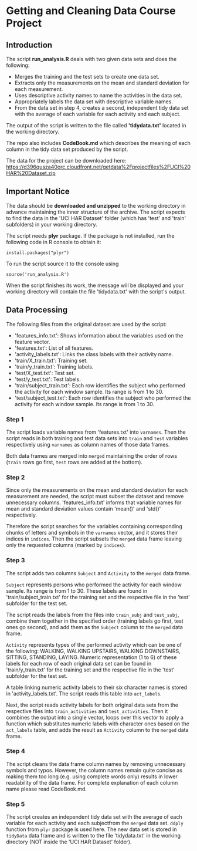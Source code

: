 # Getting and Cleaning Data Course Project


## Introduction

The script **run_analysis.R** deals with two given data sets and does the following:

* Merges the training and the test sets to create one data set.
* Extracts only the measurements on the mean and standard deviation for each measurement.
* Uses descriptive activity names to name the activities in the data set.
* Appropriately labels the data set with descriptive variable names.
* From the data set in step 4, creates a second, independent tidy data set with the average of each variable for each activity and each subject.

The output of the script is written to the file called **'tidydata.txt'** located in the working directory.

The repo also includes **CodeBook.md** which describes the meaning of each column in the tidy data set produced by the script.

The data for the project can be downloaded here:
https://d396qusza40orc.cloudfront.net/getdata%2Fprojectfiles%2FUCI%20HAR%20Dataset.zip 


## Important Notice

The data should be **downloaded and unzipped** to the working directory in advance maintaining the inner structure of the archive. The script expects to find the data in the 'UCI HAR Dataset' folder (which has 'test' and 'train' subfolders) in your working directory.

The script needs **plyr** package. If the package is not installed, run the following code in R console to obtain it:
```{r}
install.packages("plyr")
```

To run the script source it to the console using
```{r}
source('run_analysis.R')
```
When the script finishes its work, the message will be displayed and your working directory will contain the file 'tidydata.txt' with the script's output.


## Data Processing

The following files from the original dataset are used by the script:

* 'features_info.txt': Shows information about the variables used on the feature vector.
* 'features.txt': List of all features.
* 'activity_labels.txt': Links the class labels with their activity name.
* 'train/X_train.txt': Training set.
* 'train/y_train.txt': Training labels.
* 'test/X_test.txt': Test set.
* 'test/y_test.txt': Test labels.
* 'train/subject_train.txt': Each row identifies the subject who performed the activity for each window sample. Its range is from 1 to 30.
* 'test/subject_test.txt': Each row identifies the subject who performed the activity for each window sample. Its range is from 1 to 30.

### Step 1

The script loads variable names from 'features.txt' into `varnames`. Then the script reads in both training and test data sets into `train` and `test` variables respectively using `varnames` as column names of those data frames.

Both data frames are merged into `merged` maintaining the order of rows (`train` rows go first, `test` rows are added at the bottom).

### Step 2

Since only the measurements on the mean and standard deviation for each measurement are needed, the script must subset the dataset and remove unnecessary columns. 'features_info.txt' informs that variable names for mean and standard deviation values contain 'mean()' and 'std()' respectively. 

Therefore the script searches for the variables containing corresponding chunks of letters and symbols in the `varnames` vector, and it stores their indices in `indices`. Then the script subsets the `merged` data frame leaving only the requested columns (marked by `indices`).

### Step 3

The script adds two columns `Subject` and `Activity` to the `merged` data frame.

`Subject` represents persons who performed the activity for each window sample. Its range is from 1 to 30. These labels are found in 'train/subject_train.txt' for the training set and the respective file in the 'test' subfolder for the test set.

The script reads the labels from the files into `train_subj` and `test_subj`, combine them together in the specified order (training labels go first, test ones go second), and add them as the `Subject` column to the `merged` data frame.

`Activity` represents types of the performed activity which can be one of the following: WALKING, WALKING UPSTAIRS, WALKING DOWNSTAIRS, SITTING, STANDING, LAYING. Numeric representation (1 to 6) of these labels for each row of each original data set can be found in 'train/y_train.txt' for the training set and the respective file in the 'test' subfolder for the test set.

A table linking numeric activity labels to their six character names is stored in 'activity_labels.txt'.
The script reads this table into `act_labels`.

Next, the script reads activity labels for both original data sets from the respective files into `train_activities` and `test_activities`. Then it combines the output into a single vector, loops over this vector to apply a function which substitutes numeric labels with character ones based on the `act_labels` table, and adds the result as `Activity` column to the `merged` data frame.

### Step 4

The script cleans the data frame column names by removing unnecessary symbols and typos. However, the column names remain quite concise as making them too long (e.g. using complete words only) results in lower readability of the data frame. For complete explanation of each column name please read CodeBook.md.

### Step 5

The script creates an independent tidy data set with the average of each variable for each activity and each subjectfrom the `merged` data set. `ddply` function from `plyr` package is used here. The new data set is stored in `tidyData` data frame and is written to the file 'tidydata.txt' in the working directory (NOT inside the 'UCI HAR Dataset' folder).



